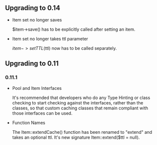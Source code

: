## Upgrading to 0.14

* Item set no longer saves

    $item->save() has to be explicitly called after setting an item.

* Item set no longer takes ttl parameter

    $item->setTTL($ttl) now has to be called separately.

## Upgrading to 0.11


### 0.11.1


*   Pool and Item Interfaces

    It's recommended that developers who do any Type Hinting or class checking to start checking against the interfaces, rather than the classes, so that custom caching classes that remain compliant with those interfaces can be used.


*   Function Names

    The Item::extendCache() function has been renamed to "extend" and takes an optional ttl. It's new signature Item::extend($ttl = null).




